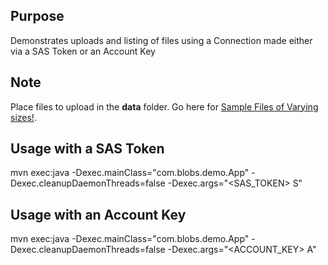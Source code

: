 ## Purpose
Demonstrates uploads and listing of files using a Connection made either via a SAS Token or an Account Key

## Note
Place files to upload in the **data** folder. Go here for [Sample Files of Varying sizes!](https://www.thinkbroadband.com/download).

## Usage with a SAS Token
mvn exec:java -Dexec.mainClass="com.blobs.demo.App" -Dexec.cleanupDaemonThreads=false -Dexec.args="<SAS_TOKEN> S"

## Usage with an Account Key
mvn exec:java -Dexec.mainClass="com.blobs.demo.App" -Dexec.cleanupDaemonThreads=false -Dexec.args="<ACCOUNT_KEY> A"